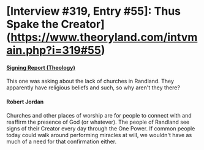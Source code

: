 # [Interview #319, Entry #55]: Thus Spake the Creator](https://www.theoryland.com/intvmain.php?i=319#55)

#### [Signing Report (Theology)](http://www.oocities.org/area51/stargate/8513/creator-theo.htm)

This one was asking about the lack of churches in Randland. They apparently have religious beliefs and such, so why aren't they there?

#### Robert Jordan

Churches and other places of worship are for people to connect with and reaffirm the presence of God (or whatever). The people of Randland see signs of their Creator every day through the One Power. If common people today could walk around performing miracles at will, we wouldn't have as much of a need for that confirmation either.

